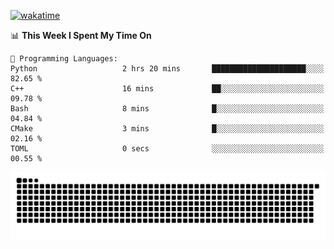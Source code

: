 [![wakatime](https://wakatime.com/badge/user/384f91c6-4eee-411f-8f3b-1b691f58a544.svg)](https://wakatime.com/@384f91c6-4eee-411f-8f3b-1b691f58a544)

<!--START_SECTION:waka-->
📊 **This Week I Spent My Time On** 

```text
💬 Programming Languages: 
Python                   2 hrs 20 mins       █████████████████████░░░░   82.65 % 
C++                      16 mins             ██░░░░░░░░░░░░░░░░░░░░░░░   09.78 % 
Bash                     8 mins              █░░░░░░░░░░░░░░░░░░░░░░░░   04.84 % 
CMake                    3 mins              █░░░░░░░░░░░░░░░░░░░░░░░░   02.16 % 
TOML                     0 secs              ░░░░░░░░░░░░░░░░░░░░░░░░░   00.55 % 
```


<!--END_SECTION:waka-->

<picture>
  <source media="(prefers-color-scheme: dark)" srcset="https://raw.githubusercontent.com/fuwx295/fuwx295/output/github-contribution-grid-snake-dark.svg">
  <source media="(prefers-color-scheme: light)" srcset="https://raw.githubusercontent.com/fuwx295/fuwx295/output/github-contribution-grid-snake.svg">
  <img alt="github contribution grid snake animation" src="https://raw.githubusercontent.com/fuwx295/fuwx295/output/github-contribution-grid-snake.svg">
</picture>
